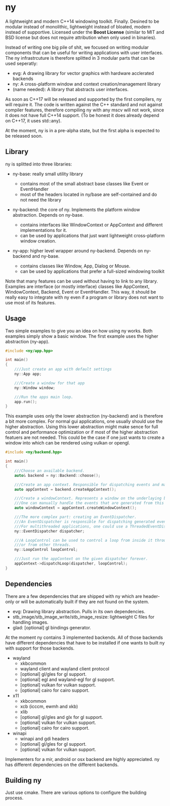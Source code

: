 # ny

A lightweight and modern C++14 windowing toolkit. Finally.
Desined to be modular instead of monolithic, lightweight instead of bloated, modern instead
of supportive.
Licensed under the __Boost License__ (similar to MIT and BSD license but does not require 
attribution when only used in binaries).

Instead of writing one big pile of shit, we focused on writing modular components that can be
useful for writing applications with user interfaces. The ny infrastrcuture is therefore
splitted in 3 modular parts that can be used seperatly:
- evg: A drawing library for vector graphics with hardware acclerated backends
- ny: A cross-platform window and context creation/management library
- <guilib>(name needed): A library that abstracts user interfaces.

As soon as C++17 will be released and supported by the first compilers, ny will require it.
The code is written against the C++ standard and not against compiler features, therefore 
compiling ny with any mscv will not work, since it does not have full C++14 support.
(To be honest it does already depend on C++17, it uses std::any).

At the moment, ny is in a pre-alpha state, but the first alpha is expected to be released soon.

## Library

ny is splitted into three libraries:
- ny-base: really small utility library
	- contains most of the small abstract base classes like Event or EventHandler
	- most of the headers located in ny/base are self-contained and do not need the library

- ny-backend: the core of ny. Implements the platform window abstraction. Depends on ny-base.
	- contains interfaces like WindowContext or AppContext and different implementations for it.
	- can be used by applications that just want lightweight cross-platform window creation.

- ny-app: higher level wrapper around ny-backend. Depends on ny-backend and ny-base.
	- contains classes like Window, App, Dialog or Mouse.
	- can be used by applications that prefer a full-sized windowing toolkit

Note that many features can be used without having to link to any library.
Examples are interface (or mostly interface) classes like AppContext, WindowContext, Backend, 
Event or EventHandler. This way, it should be really easy to integrate with ny even if a
program or library does not want to use most of its features.

## Usage

Two simple examples to give you an idea on how using ny works. Both examples simply show
a basic window.
The first example uses the higher abstraction (ny-app).
```cpp
#include <ny/app.hpp>

int main()
{
	///Just create an app with default settings
	ny::App app;

	///Create a window for that app
	ny::Window window;

	///Run the apps main loop.
	app.run();
}
```

This example uses only the lower abstraction (ny-backend) and is therefore a bit more complex.
For normal gui applications, one usually should use the higher abstraction. Using this lower
abstraction might make sence for full control and performance optimization or if most of the
higher abstraction featuers are not needed. This could be the case if one just wants to create
a window into which can be rendered using vulkan or opengl.

```cpp
#include <ny/backend.hpp>

int main()
{
	///Choose an available backend.
	auto& backend = ny::Backend::choose();

	///Create an app context. Responsible for dispatching events and managing windows.
	auto appContext = backend.createAppContext();

	///Create a windowContext. Represents a window on the underlaying backend.
	///One can manually handle the events that are generated from this WindowContext.
	auto windowContext = appContext.createWindowContext();

	///The more complex part: creating an EventDispatcher.	
	///An EventDispatcher is responsible for dispatching generated events to their handlers.
	///For multithreaded applications, one could use a ThreadedEventDispatcher.
	ny::EventDispatcher dispatcher;

	///A LoopControl can be used to control a loop from inside it through callbacks
	///or from other threads.
	ny::LoopControl loopControl;

	///Just run the appContext on the given dispatcher forever.
	appContext->dispatchLoop(dispatcher, loopControl);
}
```

## Dependencies

There are a few dependencies that are shipped with ny which are header-only or will be 
automatically built if they are not found on the system.

- evg: Drawing library abstraction. Pulls in its own dependencies.
- stb_image/stb_image_write/stb_image_resize: lightweight C files for handling images.
- glad: [optional] gl bindings generator.

At the moment ny contains 3 implemented backends. 
All of those backends have different dependencies that have to be installed if one wants to built
ny with support for those backends.

- wayland
	- xkbcommon
	- wayland client and wayland client protocol
	- [optional] gl/gles for gl support.
	- [optional] egl and wayland-egl for gl support.
	- [optional] vulkan for vulkan support.
	- [optional] cairo for cairo support.
- x11
	- xkbcommon
	- xcb (icccm, ewmh and xkb)
	- xlib
	- [optional] gl/gles and glx for gl support.
	- [optional] vulkan for vulkan support.
	- [optional] cairo for cairo support.
- winapi
	- winapi and gdi headers
	- [optional] gl/gles for gl support.
	- [optional] vulkan for vulkan support.

Implementers for a mir, android or osx backend are highly appreciated.
ny has different dependencies on the different backends.

## Building ny

Just use cmake.
There are various options to configure the building process.
